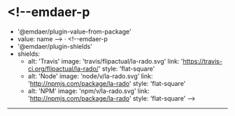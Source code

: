 <!--emdaer-p
  - '@emdaer/plugin-image'
  - src: ./banner.svg
    alt: La Rado
    align: center
-->

# <!--emdaer-p
  - '@emdaer/plugin-value-from-package'
  - value: name
--> · <!--emdaer-p
  - '@emdaer/plugin-shields'
  - shields:
    - alt: 'Travis'
      image: 'travis/flipactual/la-rado.svg'
      link: 'https://travis-ci.org/flipactual/la-rado/'
      style: 'flat-square'
    - alt: 'Node'
      image: 'node/v/la-rado.svg'
      link: 'http://npmjs.com/package/la-rado'
      style: 'flat-square'
    - alt: 'NPM'
      image: 'npm/v/la-rado.svg'
      link: 'http://npmjs.com/package/la-rado'
      style: 'flat-square'
-->

<!--emdaer-p
  - '@emdaer/plugin-import'
  - path: .emdaer/README/Why.md
    runEmdaer: true
-->

<!--emdaer-p
  - '@emdaer/plugin-import'
  - path: .emdaer/README/How.md
    runEmdaer: true
-->

---

<!--emdaer-p
  - '@emdaer/plugin-license-reference'
-->

